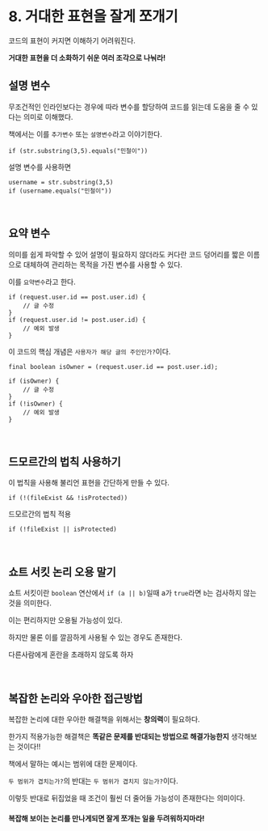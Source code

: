# 8. 거대한 표현을 잘게 쪼개기
코드의 표현이 커지면 이해하기 어려워진다.

**거대한 표현을 더 소화하기 쉬운 여러 조각으로 나눠라!**

## 설명 변수
무조건적인 인라인보다는 경우에 따라 변수를 할당하여 코드를 읽는데 도움을 줄 수 있다는 의미로 이해했다.

책에서는 이를 `추가변수` 또는 `설명변수`라고 이야기한다.

```
if (str.substring(3,5).equals("민철이"))
```

설명 변수를 사용하면

```
username = str.substring(3,5)
if (username.equals("민철이"))
```

<br>

## 요약 변수
의미를 쉽게 파악할 수 있어 설명이 필요하지 않더라도 커다란 코드 덩어리를 짧은 이름으로 대체하여 관리하는 목적을 가진 변수를 사용할 수 있다.

이를 `요약변수`라고 한다.

```
if (request.user.id == post.user.id) {
    // 글 수정
}
if (request.user.id != post.user.id) {
    // 예외 발생
}
```

이 코드의 핵심 개념은 `사용자가 해당 글의 주인인가?`이다.
```
final boolean isOwner = (request.user.id == post.user.id);

if (isOwner) {
    // 글 수정
}
if (!isOwner) {
    // 예외 발생
}
```

<br>

## 드모르간의 법칙 사용하기
이 법칙을 사용해 불리언 표현을 간단하게 만들 수 있다.

```
if (!(fileExist && !isProtected))
```
드모르간의 법칙 적용
```
if (!fileExist || isProtected)
```

<br>

## 쇼트 서킷 논리 오용 말기
쇼트 서킷이란 `boolean` 연산에서 `if (a || b)`일때 a가 `true`라면 `b`는 검사하지 않는 것을 의미한다.

이는 편리하지만 오용될 가능성이 있다.

하지만 물론 이를 깔끔하게 사용될 수 있는 경우도 존재한다.

다른사람에게 혼란을 초래하지 않도록 하자

<br>

## 복잡한 논리와 우아한 접근방법
복잡한 논리에 대한 우아한 해결책을 위해서는 **창의력**이 필요하다.

한가지 적용가능한 해결책은 **똑같은 문제를 반대되는 방법으로 해결가능한지** 생각해보는 것이다!!

책에서 말하는 예시는 범위에 대한 문제이다.

`두 범위가 겹치는가?`의 반대는 `두 범위가 겹치지 않는가?`이다.

이렇듯 반대로 뒤집었을 때 조건이 훨씬 더 줄어들 가능성이 존재한다는 의미이다.

#### 복잡해 보이는 논리를 만나게되면 잘게 쪼개는 일을 두려워하지마라!